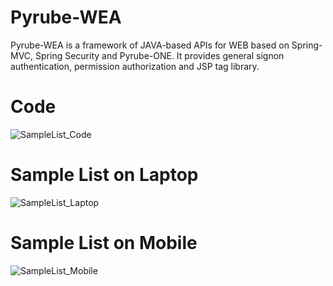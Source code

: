# Pyrube-WEA
Pyrube-WEA is a framework of JAVA-based APIs for WEB based on Spring-MVC, Spring Security and Pyrube-ONE. It provides general signon authentication, permission authorization and JSP tag library.
# Code
![SampleList_Code](https://github.com/Pyrube/Pyrube-WEA/assets/141699844/8df0d671-766b-436d-a381-dd6b30f36a57)
# Sample List on Laptop
![SampleList_Laptop](https://github.com/Pyrube/Pyrube-WEA/assets/141699844/d16ccfaa-1fdc-452c-ab39-c893fc969e34)
# Sample List on Mobile
![SampleList_Mobile](https://github.com/Pyrube/Pyrube-WEA/assets/141699844/fa5da856-6f98-4f53-9521-654bdc7c1b41)
